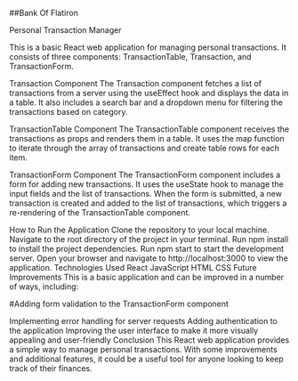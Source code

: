    ##Bank Of Flatiron 
   

Personal Transaction Manager

This is a basic React web application for managing personal transactions. It consists of three components: TransactionTable, Transaction, and TransactionForm.

Transaction Component
The Transaction component fetches a list of transactions from a server using the useEffect hook and displays the data in a table. It also includes a search bar and a dropdown menu for filtering the transactions based on category.

TransactionTable Component
The TransactionTable component receives the transactions as props and renders them in a table. It uses the map function to iterate through the array of transactions and create table rows for each item.

TransactionForm Component
The TransactionForm component includes a form for adding new transactions. It uses the useState hook to manage the input fields and the list of transactions. When the form is submitted, a new transaction is created and added to the list of transactions, which triggers a re-rendering of the TransactionTable component.

How to Run the Application
Clone the repository to your local machine.
Navigate to the root directory of the project in your terminal.
Run npm install to install the project dependencies.
Run npm start to start the development server.
Open your browser and navigate to http://localhost:3000 to view the application.
Technologies Used
React
JavaScript
HTML
CSS
Future Improvements
This is a basic application and can be improved in a number of ways, including:

#Adding form validation to the TransactionForm component


Implementing error handling for server requests
Adding authentication to the application
Improving the user interface to make it more visually appealing and user-friendly
Conclusion
This React web application provides a simple way to manage personal transactions. With some improvements and additional features, it could be a useful tool for anyone looking to keep track of their finances.





